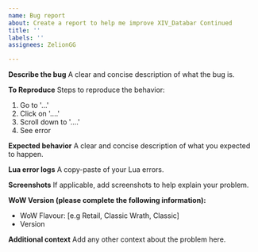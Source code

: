 ```yaml
---
name: Bug report
about: Create a report to help me improve XIV_Databar Continued
title: ''
labels: ''
assignees: ZelionGG

---
```


**Describe the bug**
A clear and concise description of what the bug is.

**To Reproduce**
Steps to reproduce the behavior:
1. Go to '...'
2. Click on '....'
3. Scroll down to '....'
4. See error

**Expected behavior**
A clear and concise description of what you expected to happen.

**Lua error logs**
A copy-paste of your Lua errors.

**Screenshots**
If applicable, add screenshots to help explain your problem.

**WoW Version (please complete the following information):**
 - WoW Flavour: [e.g Retail, Classic Wrath, Classic] 
 - Version

**Additional context**
Add any other context about the problem here.
